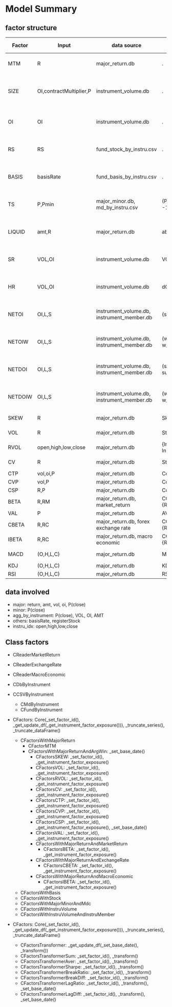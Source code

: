 # Model Summary

## factor structure

| Factor  | Input                   | data source                                | Fun                                  | Parameters               | Derived                                                                          | Moving Average |
|---------|-------------------------|--------------------------------------------|--------------------------------------|--------------------------|----------------------------------------------------------------------------------|----------------|
| MTM     | R                       | major_return.db                            | .                                    | None                     | Sum[T]X, Sum[T]X/Std[T]X, T=(10,21,63,126,189,252)                               | (5,10,15)      |
| SIZE    | OI,contractMultiplier,P | instrument_volume.db                       | .                                    | None                     | Aver[T]X, X / Aver[T]X - 1, T=(10,21,63,126,189,252), X / X[L] - 1 L=(21,63,252) | (5,10,15)      |
| OI      | OI                      | instrument_volume.db                       | .                                    | None                     | X / Aver[T]X - 1, T=(10,21,63,126,189,252), X / X[L] - 1 L=(21,63,252)           | (5,10,15)      |
| RS      | RS                      | fund_stock_by_instru.csv                   | .                                    | None                     | X / Aver[T]X - 1, T=(10,21,63,126,189,252), X / X[L] - 1 L=(21,63,252)           | (5,10,15)      |
| BASIS   | basisRate               | fund_basis_by_instru.csv                   | .                                    | None                     | Aver[T]X, X - Aver[T]X, T=(10,21,63,126,189,252), X - X[L] L=(21,63,252)         | (5,10,15)      |
| TS      | P,Pmin                  | major_minor.db, md_by_instru.csv           | (P/Pmin -1)*12/MonthD                | None                     | Aver[T]X, X - Aver[T]X, T=(10,21,63,126,189,252), X - X[L] L=(21,63,252)         | (5,10,15)      |
| LIQUID  | amt,R                   | major_return.db                            | abs(R)/amt                           | None                     | Aver[T]X, X - Aver[T]X, T=(10,21,63,126,189,252), X - X[L] L=(21,63,252)         | (5,10,15)      |
| SR      | VOL,OI                  | instrument_volume.db                       | VOL/OI                               | None                     | Aver[T]X, X - Aver[T]X, T=(10,21,63,126,189,252), X - X[L] L=(21,63,252)         | (5,10,15)      |
| HR      | VOL,OI                  | instrument_volume.db                       | dOI/VOL                              | None                     | Aver[T]X, X - Aver[T]X, T=(10,21,63,126,189,252), X - X[L] L=(21,63,252)         | (5,10,15)      |
| NETOI   | OI,L,S                  | instrument_volume.db, instrument_member.db | (sum(L)-sum(S))/OI                   | None                     | Aver[T]X, X - Aver[T]X, T=(10,21,63,126,189,252), X - X[L] L=(21,63,252)         | (5,10,15)      |
| NETOIW  | OI,L,S                  | instrument_volume.db, instrument_member.db | (w_sum(L)-w_sum(S))/OI               | None                     | Aver[T]X, X - Aver[T]X, T=(10,21,63,126,189,252), X - X[L] L=(21,63,252)         | (5,10,15)      |
| NETDOI  | OI,L,S                  | instrument_volume.db, instrument_member.db | (sum(dL)-sum(dS))/OI                 | None                     | Aver[T]X, X - Aver[T]X, T=(10,21,63,126,189,252), X - X[L] L=(21,63,252)         | (5,10,15)      |
| NETDOIW | OI,L,S                  | instrument_volume.db, instrument_member.db | (w_sum(dL)-w_sum(dS))/OI             | None                     | Aver[T]X, X - Aver[T]X, T=(10,21,63,126,189,252), X - X[L] L=(21,63,252)         | (5,10,15)      |
| SKEW    | R                       | major_return.db                            | Skew[T]R                             | T=(10,21,63,126,189,252) | X - X[L] L=(21,63,252)                                                           | (5,10,15)      |
| VOL     | R                       | major_return.db                            | Std[T]R                              | T=(10,21,63,126,189,252) | X - X[L] L=(21,63,252)                                                           | (5,10,15)      |
| RVOL    | open,high,low,close     | major_return.db                            | {ln(h/o)ln(h/c) + ln(l/o)ln(l/c)}[T] | T=(10,21,63,126,189,252) | X - X[L] L=(21,63,252)                                                           | (5,10,15)      |
| CV      | R                       | major_return.db                            | Std[T]R/abs(Aver[T]R)                | T=(10,21,63,126,189,252) | X - X[L] L=(21,63,252)                                                           | (5,10,15)      |
| CTP     | vol,oi,P                | major_return.db                            | Corr[T](vol/oi, P)                   | T=(63,126,189,252)       | X - X[L] L=(21,63,252)                                                           | (5,10,15)      |
| CVP     | vol,P                   | major_return.db                            | Corr[T](vol, P)                      | T=(63,126,189,252)       | X - X[L] L=(21,63,252)                                                           | (5,10,15)      |
| CSP     | R,P                     | major_return.db                            | Corr[T](Std[21]R, P)                 | T=(63,126,189,252)       | X - X[L] L=(21,63,252)                                                           | (5,10,15)      |
| BETA    | R,RM                    | major_return.db, market_return             | COV[T]{R,RM}/VAR[T]{RM}              | T=(63,126,189,252)       | X - X[L] L=(21,63,252)                                                           | (5,10,15)      |
| VAL     | P                       | major_return.db                            | AVER[21]P/Aver[T]P                   | T=(126,252,378,504)      | X - X[L] L=(21,63,252)                                                           | (5,10,15)      |
| CBETA   | R,RC                    | major_return.db, forex exchange rate       | COV[T]{R,RC}/VAR[T]{RC}              | T=(126,252,378,504)      | X - X[L] L=(21,63,252)                                                           | (5,10,15)      |
| IBETA   | R,RC                    | major_return.db, macro economic            | COV[T]{R,RC}/VAR[T]{RC}              | T=(126,252,378,504)      | X - X[L] L=(21,63,252)                                                           | (5,10,15)      |
| MACD    | (O,H,L,C)               | major_return.db                            | MACD(F, S, ALPHA)                    | (F=10, S=21, ALPHA=0.2)  |                                                                                  | (5,10,15)      |
| KDJ     | (O,H,L,C)               | major_return.db                            | KDJ(N)                               | (N=10, 15)               |                                                                                  | (5,10,15)      |
| RSI     | (O,H,L,C)               | major_return.db                            | RSI(N)                               | (N=10, 15)               |                                                                                  | (5,10,15)      |

## data involved

+ major: return, amt, vol, oi, P(close)
+ minor: P(close)
+ agg_by_instrument: P(close), VOL, OI, AMT
+ others: basisRate, registerStock
+ instru_idx: open,high,low,close

## Class factors

+ CReaderMarketReturn
+ CReaderExchangeRate
+ CReaderMacroEconomic
+ CDbByInstrument
+ CCSVByInstrument
    + CMdByInstrument
    + CFundByInstrument

+ CFactors: Core(_set_factor_id(), _get_update_df(_get_instrument_factor_exposure())), _truncate_series(), _truncate_dataFrame()
    + CFactorsWithMajorReturn
        + CFactorMTM
        + CFactorsWithMajorReturnAndArgWin: _set_base_date()
            + CFactorsSKEW: _set_factor_id(), _get_instrument_factor_exposure()
            + CFactorsVOL: _set_factor_id(), _get_instrument_factor_exposure()
            + CFactorsRVOL: _set_factor_id(), _get_instrument_factor_exposure()
            + CFactorsCV: _set_factor_id(), _get_instrument_factor_exposure()
            + CFactorsCTP: _set_factor_id(), _get_instrument_factor_exposure()
            + CFactorsCVP: _set_factor_id(), _get_instrument_factor_exposure()
            + CFactorsCSP: _set_factor_id(), _get_instrument_factor_exposure(), _set_base_date()
            + CFactorsVAL: _set_factor_id(), _get_instrument_factor_exposure()
            + CFactorsWithMajorReturnAndMarketReturn
                + CFactorsBETA: _set_factor_id(), _get_instrument_factor_exposure()
            + CFactorsWithMajorReturnAndExchangeRate
                + CFactorsCBETA: _set_factor_id(), _get_instrument_factor_exposure()
            + CFactorsWithMajorReturnAndMacroEconomic
                + CFactorsIBETA: _set_factor_id(), _get_instrument_factor_exposure()
    + CFactorsWithBasis
    + CFactorsWithStock
    + CFactorsWithMajorMinorAndMdc
    + CFactorsWithInstruVolume
    + CFactorsWithInstruVolumeAndInstruMember

+ CFactors: Core(_set_factor_id(), _get_update_df(_get_instrument_factor_exposure())), _truncate_series(), _truncate_dataFrame()
    + CFactorsTransformer:  _get_update_df(_set_base_date(), _transform())
    + CFactorsTransformerSum: _set_factor_id(), _transform()
    + CFactorsTransformerAver: _set_factor_id(), _transform()
    + CFactorsTransformerSharpe: _set_factor_id(), _transform()
    + CFactorsTransformerBreakRatio: _set_factor_id(), _transform()
    + CFactorsTransformerBreakDiff: _set_factor_id(), _transform()
    + CFactorsTransformerLagRatio: _set_factor_id(), _transform(), _set_base_date()
    + CFactorsTransformerLagDiff: _set_factor_id(), _transform(), _set_base_date()